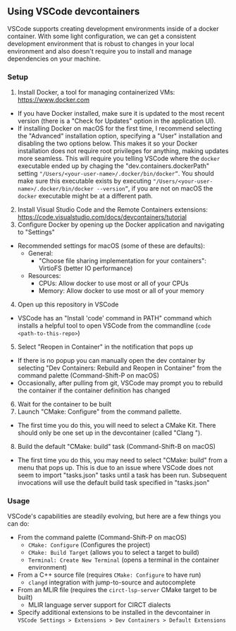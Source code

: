 ## Using VSCode devcontainers

VSCode supports creating development environments inside of a docker container. With some light configuration, we can get a consistent development environment that is robust to changes in your local environment and also doesn't require you to install and manage dependencies on your machine.

### Setup

1. Install Docker, a tool for managing containerized VMs: https://www.docker.com
  - If you have Docker installed, make sure it is updated to the most recent version (there is a "Check for Updates" option in the application UI).
  - If installing Docker on macOS for the first time, I recommend selecting the "Advanced" installation option, specifying a "User" installation and disabling the two  options below. This makes it so your Docker installation does not require root privileges for anything, making updates more seamless. This will require you telling VSCode where the `docker` executable ended up by chaging the "dev.containers.dockerPath" setting `"/Users/<your-user-name>/.docker/bin/docker”`. You should make sure this executable exists by executing `"/Users/<your-user-name>/.docker/bin/docker --version”`, if you are not on macOS the `docker` executable might be at a different path.
2. Install Visual Studio Code and the Remote Containers extensions: https://code.visualstudio.com/docs/devcontainers/tutorial
3. Configure Docker by opening up the Docker application and navigating to "Settings"
  - Recommended settings for macOS (some of these are defaults):
    - General:
      - "Choose file sharing implementation for your containers": VirtioFS (better IO performance)
    - Resources:
      - CPUs: Allow docker to use most or all of your CPUs
      - Memory: Allow docker to use most or all of your memory
4. Open up this repository in VSCode
  - VSCode has an "Install 'code' command in PATH" command which installs a helpful tool to open VSCode from the commandline (`code <path-to-this-repo>`)
5. Select "Reopen in Container" in the notification that pops up
  - If there is no popup you can manually open the dev container by selecting "Dev Containers: Rebuild and Reopen in Container" from the command palette (Command-Shift-P on macOS)
  - Occasionally, after pulling from git, VSCode may prompt you to rebuild the container if the container definition has changed
6. Wait for the container to be built
7. Launch "CMake: Configure" from the command pallette.
  - The first time you do this, you will need to select a CMake Kit. There should only be one set up in the devcontainer (called "Clang <version>").
8. Build the default "CMake: build" task (Command-Shift-B on macOS)
  - The first time you do this, you may need to select "CMake: build" from a menu that pops up. This is due to an issue where VSCode does not seem to import "tasks.json" tasks until a task has been run. Subsequent invocations will use the default build task specified in "tasks.json"

### Usage

VSCode's capabilities are steadily evolving, but here are a few things you can do:
- From the command palette (Command-Shift-P on macOS)
  - `CMake: Configure` (Configures the project)
  - `CMake: Build Target` (allows you to select a target to build)
  - `Terminal: Create New Terminal` (opens a terminal in the container environment)
- From a C++ source file (requires `CMake: Configure` to have run)
  - `clangd` integration with jump-to-source and autocomplete
- From an MLIR file (requires the `circt-lsp-server` CMake target to be built)
  - MLIR language server support for CIRCT dialects
- Specify additional extensions to be installed in the devcontainer in `VSCode Settings > Extensions > Dev Containers > Default Extensions`
